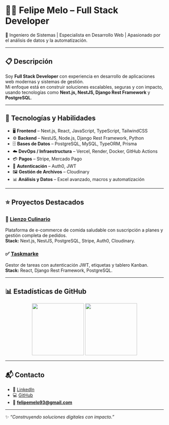 # 👨‍💻 Felipe Melo – Full Stack Developer  

📌 Ingeniero de Sistemas | Especialista en Desarrollo Web | Apasionado por el análisis de datos y la automatización.  

---

## 📋 Descripción  

Soy **Full Stack Developer** con experiencia en desarrollo de aplicaciones web modernas y sistemas de gestión.  
Mi enfoque está en construir soluciones escalables, seguras y con impacto, usando tecnologías como **Next.js, NestJS, Django Rest Framework** y **PostgreSQL**.  

---

## 🚀 Tecnologías y Habilidades  

- 🖥️ **Frontend** – Next.js, React, JavaScript, TypeScript, TailwindCSS  
- ⚙️ **Backend** – NestJS, Node.js, Django Rest Framework, Python  
- 🗄️ **Bases de Datos** – PostgreSQL, MySQL, TypeORM, Prisma  
- ☁️ **DevOps / Infraestructura** – Vercel, Render, Docker, GitHub Actions  
- 💳 **Pagos** – Stripe, Mercado Pago  
- 🔐 **Autenticación** – Auth0, JWT  
- 🖼️ **Gestión de Archivos** – Cloudinary  
- 📊 **Análisis y Datos** – Excel avanzado, macros y automatización  

---

## ⭐ Proyectos Destacados  

### 🥗 [Lienzo Culinario](https://lienzofront.vercel.app)  
Plataforma de e-commerce de comida saludable con suscripción a planes y gestión completa de pedidos.  
**Stack:** Next.js, NestJS, PostgreSQL, Stripe, Auth0, Cloudinary.  

### ✅ [Taskmarke](https://github.com/felipemelo93/taskmarke-felipe)  
Gestor de tareas con autenticación JWT, etiquetas y tablero Kanban.  
**Stack:** React, Django Rest Framework, PostgreSQL.  

---

## 📊 Estadísticas de GitHub  

<p align="center">
  <img src="https://github-readme-stats.vercel.app/api?username=felipemelo93&show_icons=true&theme=tokyonight" height="165"/>
  <img src="https://github-readme-stats.vercel.app/api/top-langs/?username=felipemelo93&layout=compact&theme=tokyonight" height="165"/>
</p>

---

## 📬 Contacto  

- 🔗 [LinkedIn](https://www.linkedin.com/in/felipe-melo-b67057248/)  
- 💻 [GitHub](https://github.com/felipemelo93)  
- 📧 **felipemelo93@gmail.com**  

---

✨ _“Construyendo soluciones digitales con impacto.”_
